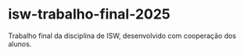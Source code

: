 # isw-trabalho-final-2025
Trabalho final da disciplina de ISW, desenvolvido com cooperação dos alunos.
